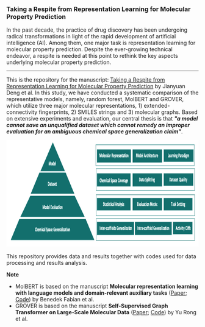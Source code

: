 ### Taking a Respite from Representation Learning for Molecular Property Prediction

In the past decade, the practice of drug discovery has been undergoing radical transformations in light of the rapid development of artificial intelligence (AI). Among them, one major task is representation learning for molecular property prediction. 
Despite the ever-growing technical endeavor, a respite is needed at this point to rethink the key aspects underlying molecular property prediction.

---
This is the repository for the manuscript: [Taking a Respite from Representation Learning for Molecular Property Prediction](https://web10.arxiv.org/abs/2209.13492) by Jianyuan Deng et al.
In this study, we have conducted a systematic comparison of the representative models, namely, random forest, MolBERT and GROVER, which utilize three major molecular representations, 1) extended-connectivity fingerprints, 2) SMILES strings and 3) molecular graphs. 
Based on extensive experiments and evaluation, our central thesis is that **_"a model cannot save an unqualified dataset which cannot remedy an improper evaluation for an ambiguous chemical space generalization claim"_**. 

<p align="center">
  <img width="820" height="280" src="/images/respite22.png">
</p>

This repository provides data and results together with codes used for data processing and results analysis.


**Note** <br>
* MolBERT is based on the manuscript **Molecular representation learning with language models and domain-relevant auxiliary tasks** ([Paper](https://arxiv.org/abs/2011.13230); [Code](https://github.com/BenevolentAI/MolBERT)) by Benedek Fabian et al. <br>
* GROVER is based on the manuscript **Self-Supervised Graph Transformer on Large-Scale Molecular Data** ([Paper](https://arxiv.org/abs/2007.02835); [Code](https://github.com/tencent-ailab/grover)) by Yu Rong et al.